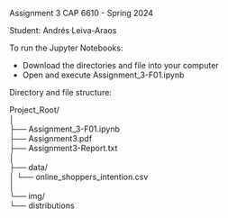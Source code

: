 Assignment 3
CAP 6610 - Spring 2024

Student: Andrés Leiva-Araos 


To run the Jupyter Notebooks: 

- Download the directories and file into your computer
- Open and execute Assignment_3-F01.ipynb


Directory and file structure:

Project_Root/<br>
│<br>
├── Assignment_3-F01.ipynb<br>
├── Assignment3.pdf<br>
├── Assignment3-Report.txt<br>
│<br>
├── data/<br>
│   └── online_shoppers_intention.csv<br>
│<br>
└── img/<br>
    └── distributions<br>


